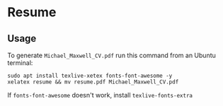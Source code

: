 # Resume

## Usage

To generate `Michael_Maxwell_CV.pdf` run this command from an Ubuntu terminal:

```console
sudo apt install texlive-xetex fonts-font-awesome -y
xelatex resume && mv resume.pdf Michael_Maxwell_CV.pdf
```

If `fonts-font-awesome` doesn't work, install `texlive-fonts-extra`
